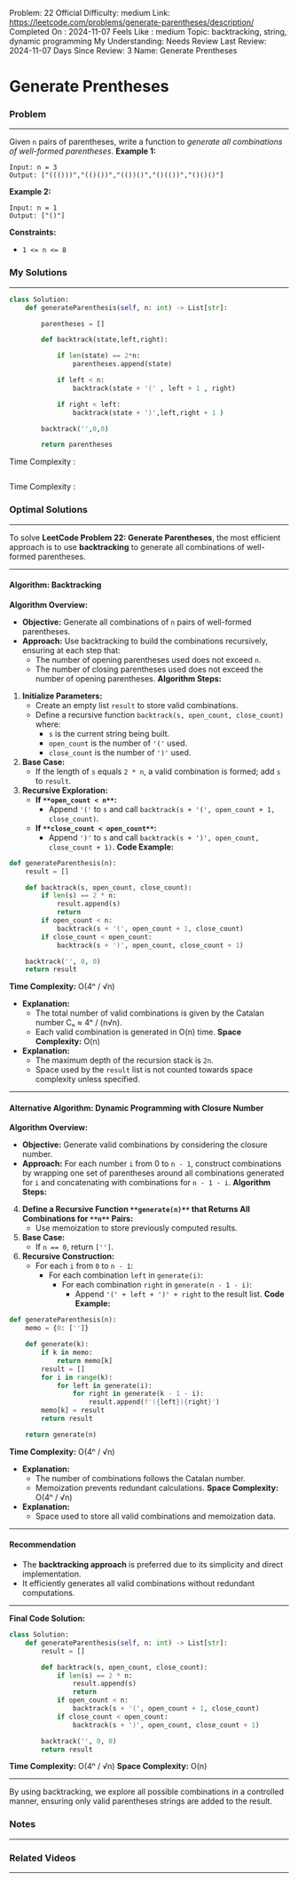 Problem: 22
Official Difficulty: medium
Link: https://leetcode.com/problems/generate-parentheses/description/
Completed On : 2024-11-07
Feels Like : medium
Topic: backtracking, string, dynamic programming
My Understanding: Needs Review
Last Review: 2024-11-07
Days Since Review: 3
Name: Generate Prentheses

# Generate Prentheses
### Problem
___
Given `n` pairs of parentheses, write a function to *generate all combinations of well-formed parentheses*.
**Example 1:**
```plain text
Input: n = 3
Output: ["((()))","(()())","(())()","()(())","()()()"]
```
**Example 2:**
```plain text
Input: n = 1
Output: ["()"]
```
**Constraints:**
- `1 <= n <= 8`
### My Solutions
___
```python
class Solution:
    def generateParenthesis(self, n: int) -> List[str]:

        parentheses = []

        def backtrack(state,left,right):

            if len(state) == 2*n:
                parentheses.append(state)

            if left < n:
                backtrack(state + '(' , left + 1 , right)

            if right < left:
                backtrack(state + ')',left,right + 1 )

        backtrack('',0,0)

        return parentheses
```

Time Complexity :
```python

```

Time Complexity : 
### Optimal Solutions
___
To solve **LeetCode Problem 22: Generate Parentheses**, the most efficient approach is to use **backtracking** to generate all combinations of well-formed parentheses.
___
#### **Algorithm: Backtracking**
**Algorithm Overview:**
- **Objective:** Generate all combinations of `n` pairs of well-formed parentheses.
- **Approach:** Use backtracking to build the combinations recursively, ensuring at each step that:
	- The number of opening parentheses used does not exceed `n`.
	- The number of closing parentheses used does not exceed the number of opening parentheses.
**Algorithm Steps:**
1. **Initialize Parameters:**
	- Create an empty list `result` to store valid combinations.
	- Define a recursive function `backtrack(s, open_count, close_count)` where:
		- `s` is the current string being built.
		- `open_count` is the number of `'('` used.
		- `close_count` is the number of `')'` used.
2. **Base Case:**
	- If the length of `s` equals `2 * n`, a valid combination is formed; add `s` to `result`.
3. **Recursive Exploration:**
	- **If **`**open_count < n**`**:**
		- Append `'('` to `s` and call `backtrack(s + '(', open_count + 1, close_count)`.
	- **If **`**close_count < open_count**`**:**
		- Append `')'` to `s` and call `backtrack(s + ')', open_count, close_count + 1)`.
**Code Example:**
```python
def generateParenthesis(n):
    result = []

    def backtrack(s, open_count, close_count):
        if len(s) == 2 * n:
            result.append(s)
            return
        if open_count < n:
            backtrack(s + '(', open_count + 1, close_count)
        if close_count < open_count:
            backtrack(s + ')', open_count, close_count + 1)

    backtrack('', 0, 0)
    return result

```
**Time Complexity:** O(4ⁿ / √n)
- **Explanation:**
	- The total number of valid combinations is given by the Catalan number Cₙ ≈ 4ⁿ / (n√n).
	- Each valid combination is generated in O(n) time.
**Space Complexity:** O(n)
- **Explanation:**
	- The maximum depth of the recursion stack is `2n`.
	- Space used by the `result` list is not counted towards space complexity unless specified.
___
#### **Alternative Algorithm: Dynamic Programming with Closure Number**
**Algorithm Overview:**
- **Objective:** Generate valid combinations by considering the closure number.
- **Approach:** For each number `i` from 0 to `n - 1`, construct combinations by wrapping one set of parentheses around all combinations generated for `i` and concatenating with combinations for `n - 1 - i`.
**Algorithm Steps:**
4. **Define a Recursive Function **`**generate(n)**`** that Returns All Combinations for **`**n**`** Pairs:**
	- Use memoization to store previously computed results.
5. **Base Case:**
	- If `n == 0`, return `['']`.
6. **Recursive Construction:**
	- For each `i` from `0` to `n - 1`:
		- For each combination `left` in `generate(i)`:
			- For each combination `right` in `generate(n - 1 - i)`:
				- Append `'(' + left + ')' + right` to the result list.
**Code Example:**
```python
def generateParenthesis(n):
    memo = {0: ['']}

    def generate(k):
        if k in memo:
            return memo[k]
        result = []
        for i in range(k):
            for left in generate(i):
                for right in generate(k - 1 - i):
                    result.append(f'({left}){right}')
        memo[k] = result
        return result

    return generate(n)

```
**Time Complexity:** O(4ⁿ / √n)
- **Explanation:**
	- The number of combinations follows the Catalan number.
	- Memoization prevents redundant calculations.
**Space Complexity:** O(4ⁿ / √n)
- **Explanation:**
	- Space used to store all valid combinations and memoization data.
___
#### **Recommendation**
- The **backtracking approach** is preferred due to its simplicity and direct implementation.
- It efficiently generates all valid combinations without redundant computations.
___
**Final Code Solution:**
```python
class Solution:
    def generateParenthesis(self, n: int) -> List[str]:
        result = []

        def backtrack(s, open_count, close_count):
            if len(s) == 2 * n:
                result.append(s)
                return
            if open_count < n:
                backtrack(s + '(', open_count + 1, close_count)
            if close_count < open_count:
                backtrack(s + ')', open_count, close_count + 1)

        backtrack('', 0, 0)
        return result

```
**Time Complexity:** O(4ⁿ / √n)
**Space Complexity:** O(n)
___
By using backtracking, we explore all possible combinations in a controlled manner, ensuring only valid parentheses strings are added to the result.
### Notes
___
 
### Related Videos 
___
[]()